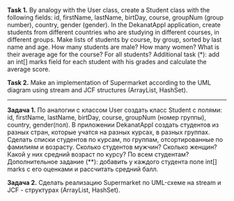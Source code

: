 **Task 1.**
By analogy with the User class, create a Student class with the following fields: id, firstName, lastName, birtDay, course, groupNum
(group number), country, gender (gender).
In the DekanatAppl application, create students from different countries who are studying in different courses, in different groups.
Make lists of students by course, by group, sorted by last name and age.
How many students are male? How many women? What is their average age for the course? For all students?
Additional task (*): add an int[] marks field for each student with his grades and calculate the average score.

**Task 2.**
Make an implementation of Supermarket according to the UML diagram using stream and JCF structures (ArrayList,
HashSet).

___________________________________________________

**Задача 1.**
По аналогии с классом User создать класс Student с полями: id, firstName, lastName, birtDay, course, groupNum
(номер группы), country, gender(пол).
В приложении DekanatAppl создать студентов из разных стран, которые учатся на разных курсах, в разных группах.
Сделать списки студентов по курсам, по группам, отсортированные по фамилиям и возрасту.
Сколько студентов мужчин? Сколько женщин? Какой у них средний возраст по курсу? По всем студентам?
Дополнительное задание (**): добавить у каждого студента поле int[] marks с его оценками и рассчитать средний балл. 

**Задача 2.**
Сделать реализацию Supermarket по UML-схеме на stream и JCF - структурах (ArrayList, 
HashSet).







